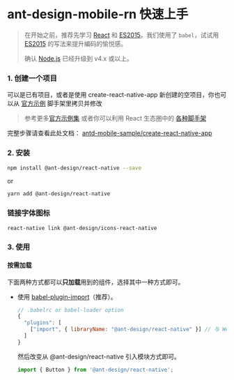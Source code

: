 # ant-design-mobile-rn 快速上手

> 在开始之前，推荐先学习 [React](http://facebook.github.io/react/) 和 [ES2015](http://babeljs.io/docs/learn-es2015/)。我们使用了 `babel`，试试用 [ES2015](http://babeljs.io/blog/2015/06/07/react-on-es6-plus) 的写法来提升编码的愉悦感。
>
> 确认 [Node.js](https://nodejs.org/en/) 已经升级到 v4.x 或以上。

### 1. 创建一个项目

可以是已有项目，或者是使用 create-react-native-app 新创建的空项目，你也可以从 [官方示例](https://github.com/ant-design/antd-mobile-samples/tree/master/rn-web) 脚手架里拷贝并修改

> 参考更多[官方示例集](https://github.com/ant-design/antd-mobile-samples)
> 或者你可以利用 React 生态圈中的 [各种脚手架](https://github.com/enaqx/awesome-react#boilerplates)

完整步骤请查看此处文档： [antd-mobile-sample/create-react-native-app](https://github.com/ant-design/antd-mobile-samples/tree/master/create-react-native-app)

### 2. 安装

```bash
npm install @ant-design/react-native --save
```

or

```bash
yarn add @ant-design/react-native
```

### 链接字体图标

```bash
react-native link @ant-design/icons-react-native
```

### 3. 使用

#### 按需加载

下面两种方式都可以**只加载**用到的组件，选择其中一种方式即可。

- 使用 [babel-plugin-import](https://github.com/ant-design/babel-plugin-import)（推荐）。

  ```js
  // .babelrc or babel-loader option
  {
    "plugins": [
      ["import", { libraryName: "@ant-design/react-native" }] // 与 Web 平台的区别是不需要设置 style
    ]
  }
  ```

  然后改变从 @ant-design/react-native 引入模块方式即可。

  ```jsx
  import { Button } from '@ant-design/react-native';
  ```